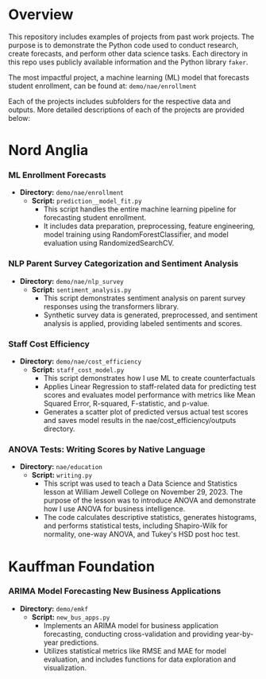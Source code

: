 # Overview
This repository includes examples of projects from past work projects. The purpose is to demonstrate the Python code used to conduct research, create forecasts, and perform other data science tasks. Each directory in this repo uses publicly available information and the Python library `faker`.  

The most impactful project, a machine learning (ML) model that forecasts student enrollment, can be found at: `demo/nae/enrollment`

Each of the projects includes subfolders for the respective data and outputs. More detailed descriptions of each of the projects are provided below:

# Nord Anglia

### ML Enrollment Forecasts
- **Directory:** `demo/nae/enrollment`
  - **Script:** `prediction__model_fit.py`
    - This script handles the entire machine learning pipeline for forecasting student enrollment.
    - It includes data preparation, preprocessing, feature engineering, model training using RandomForestClassifier, and model evaluation using RandomizedSearchCV.

### NLP Parent Survey Categorization and Sentiment Analysis
- **Directory:** `demo/nae/nlp_survey`
  - **Script:** `sentiment_analysis.py`
    - This script demonstrates sentiment analysis on parent survey responses using the transformers library.
    - Synthetic survey data is generated, preprocessed, and sentiment analysis is applied, providing labeled sentiments and scores.

### Staff Cost Efficiency 
- **Directory:** `demo/nae/cost_efficiency`
  - **Script:** `staff_cost_model.py`
    - This script demonstrates how I use ML to create counterfactuals
    - Applies Linear Regression to staff-related data for predicting test scores and evaluates model performance with metrics like Mean Squared Error, R-squared, F-statistic, and p-value.
    - Generates a scatter plot of predicted versus actual test scores and saves model results in the nae/cost_efficiency/outputs directory.

### ANOVA Tests: Writing Scores by Native Language
- **Directory:** `nae/education`
  - **Script:** `writing.py`
    - This script was used to teach a Data Science and Statistics lesson at William Jewell College on November 29, 2023. The purpose of the lesson was to introduce ANOVA and demonstrate how I use ANOVA for business intelligence.
    - The code calculates descriptive statistics, generates histograms, and performs statistical tests, including Shapiro-Wilk for normality, one-way ANOVA, and Tukey's HSD post hoc test.

# Kauffman Foundation

### ARIMA Model Forecasting New Business Applications 
- **Directory:** `demo/emkf`
  - **Script:** `new_bus_apps.py`
    - Implements an ARIMA model for business application forecasting, conducting cross-validation and providing year-by-year predictions. 
    - Utilizes statistical metrics like RMSE and MAE for model evaluation, and includes functions for data exploration and visualization.

  